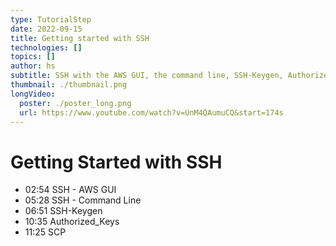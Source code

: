 ```yaml
---
type: TutorialStep
date: 2022-09-15
title: Getting started with SSH
technologies: []
topics: []
author: hs
subtitle: SSH with the AWS GUI, the command line, SSH-Keygen, Authorized_Keys & SCP
thumbnail: ./thumbnail.png
longVideo:
  poster: ./poster_long.png
  url: https://www.youtube.com/watch?v=UnM4QAumuCQ&start=174s
---
```


# Getting Started with SSH

- 02:54 SSH - AWS GUI
- 05:28 SSH - Command Line
- 06:51 SSH-Keygen
- 10:35 Authorized_Keys
- 11:25 SCP